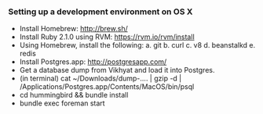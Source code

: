 ### Setting up a development environment on OS X

* Install Homebrew: http://brew.sh/
* Install Ruby 2.1.0 using RVM: https://rvm.io/rvm/install
* Using Homebrew, install the following:
  a. git
  b. curl
  c. v8
  d. beanstalkd
  e. redis
* Install Postgres.app: http://postgresapp.com/
* Get a database dump from Vikhyat and load it into Postgres.
* (in terminal) cat ~/Downloads/dump-.... | gzip -d | /Applications/Postgres.app/Contents/MacOS/bin/psql
* cd hummingbird && bundle install
* bundle exec foreman start

